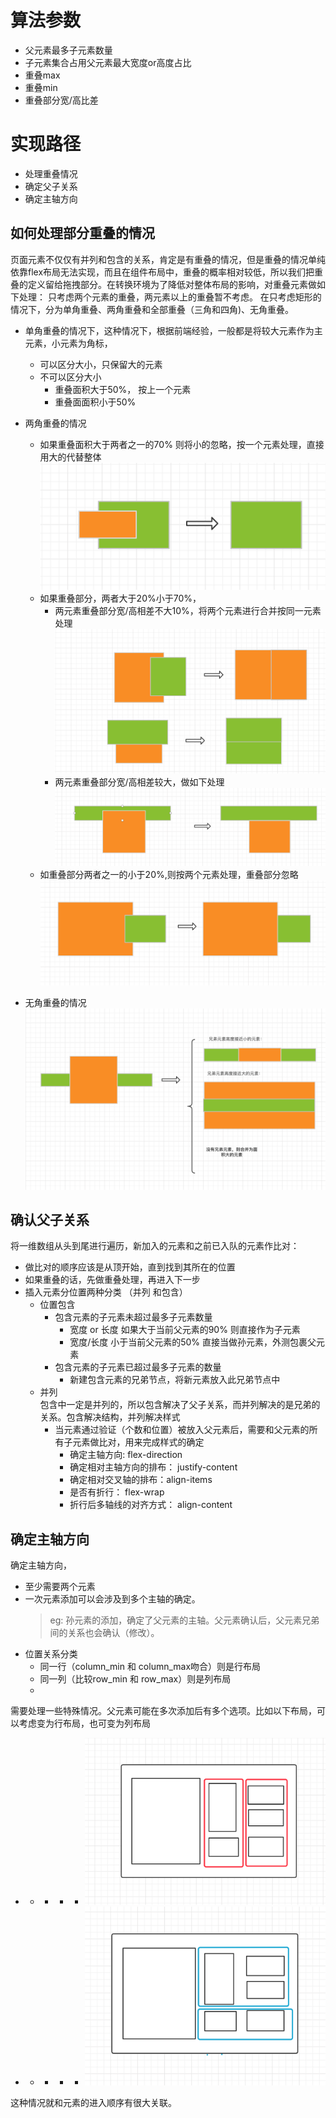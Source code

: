 # 算法参数
 - 父元素最多子元素数量
 - 子元素集合占用父元素最大宽度or高度占比 
 - 重叠max 
 - 重叠min
 - 重叠部分宽/高比差

# 实现路径
- 处理重叠情况
- 确定父子关系
- 确定主轴方向

## 如何处理部分重叠的情况
页面元素不仅仅有并列和包含的关系，肯定是有重叠的情况，但是重叠的情况单纯依靠flex布局无法实现，而且在组件布局中，重叠的概率相对较低，所以我们把重叠的定义留给拖拽部分。在转换环境为了降低对整体布局的影响，对重叠元素做如下处理：
只考虑两个元素的重叠，两元素以上的重叠暂不考虑。
在只考虑矩形的情况下，分为单角重叠、两角重叠和全部重叠（三角和四角)、无角重叠。
- 单角重叠的情况下，这种情况下，根据前端经验，一般都是将较大元素作为主元素，小元素为角标，
    - 可以区分大小，只保留大的元素
    - 不可以区分大小
        - 重叠面积大于50%， 按上一个元素
        - 重叠面面积小于50%
- 两角重叠的情况

    -  如果重叠面积大于两者之一的70% 则将小的忽略，按一个元素处理，直接用大的代替整体
        ![](./images/little_ignore.png)
    - 如果重叠部分，两者大于20%小于70%，
        - 两元素重叠部分宽/高相差不大10%，将两个元素进行合并按同一元素处理
            ![](./images/combine.png)
        - 两元素重叠部分宽/高相差较大，做如下处理
            ![](./images/long.png)
    - 如重叠部分两者之一的小于20%,则按两个元素处理，重叠部分忽略  
        ![](./images/overlap_ignore.png)
- 无角重叠的情况  
  ![](./images/overlay_combine.png)
## 确认父子关系
将一维数组从头到尾进行遍历，新加入的元素和之前已入队的元素作比对：
 - 做比对的顺序应该是从顶开始，直到找到其所在的位置
 - 如果重叠的话，先做重叠处理，再进入下一步
 - 插入元素分位置两种分类 （并列 和包含）
    - 位置包含
        - 包含元素的子元素未超过最多子元素数量
            - 宽度 or  长度 如果大于当前父元素的90% 则直接作为子元素
            - 宽度/长度 小于当前父元素的50% 直接当做孙元素，外测包裹父元素
        - 包含元素的子元素已超过最多子元素的数量
            - 新建包含元素的兄弟节点，将新元素放入此兄弟节点中
    - 并列  
    包含中一定是并列的，所以包含解决了父子关系，而并列解决的是兄弟的关系。包含解决结构，并列解决样式
        - 当元素通过验证（个数和位置）被放入父元素后，需要和父元素的所有子元素做比对，用来完成样式的确定
            - 确定主轴方向: flex-direction
            - 确定相对主轴方向的排布： justify-content
            - 确定相对交叉轴的排布：align-items
            - 是否有折行： flex-wrap
            - 折行后多轴线的对齐方式： align-content


## 确定主轴方向
确定主轴方向，
- 至少需要两个元素
- 一次元素添加可以会涉及到多个主轴的确定。   
   > eg: 孙元素的添加，确定了父元素的主轴。父元素确认后，父元素兄弟间的关系也会确认（修改）。  
- 位置关系分类
    - 同一行（column_min 和 column_max吻合）则是行布局
    - 同一列（比较row_min 和 row_max）则是列布局
    - 
需要处理一些特殊情况。父元素可能在多次添加后有多个选项。比如以下布局，可以考虑变为行布局，也可变为列布局
 - - - - - ![](./images/column_layout.png)
 - - - - - ![](./images/row_layout.png)

这种情况就和元素的进入顺序有很大关联。
